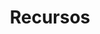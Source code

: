 ---
title: "Recursos"
type: docs
menu:
    recursos:
        identifier: "recursos-recursos"
        
weight: 10 # Las secciones se ordenan de forma ascendente por su peso
---